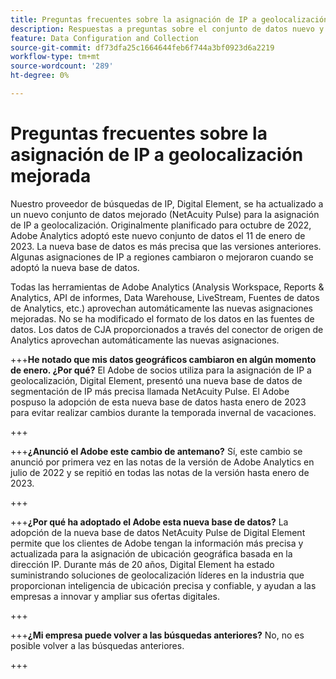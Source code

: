 ```yaml
---
title: Preguntas frecuentes sobre la asignación de IP a geolocalización mejorada
description: Respuestas a preguntas sobre el conjunto de datos nuevo y mejorado (NetAcuity Pulse) para la asignación de IP a geolocalización.
feature: Data Configuration and Collection
source-git-commit: df73dfa25c1664644feb6f744a3bf0923d6a2219
workflow-type: tm+mt
source-wordcount: '289'
ht-degree: 0%

---
```



# Preguntas frecuentes sobre la asignación de IP a geolocalización mejorada

Nuestro proveedor de búsquedas de IP, Digital Element, se ha actualizado a un nuevo conjunto de datos mejorado (NetAcuity Pulse) para la asignación de IP a geolocalización. Originalmente planificado para octubre de 2022, Adobe Analytics adoptó este nuevo conjunto de datos el 11 de enero de 2023. La nueva base de datos es más precisa que las versiones anteriores. Algunas asignaciones de IP a regiones cambiaron o mejoraron cuando se adoptó la nueva base de datos.

Todas las herramientas de Adobe Analytics (Analysis Workspace, Reports &amp; Analytics, API de informes, Data Warehouse, LiveStream, Fuentes de datos de Analytics, etc.) aprovechan automáticamente las nuevas asignaciones mejoradas. No se ha modificado el formato de los datos en las fuentes de datos. Los datos de CJA proporcionados a través del conector de origen de Analytics aprovechan automáticamente las nuevas asignaciones.

+++**He notado que mis datos geográficos cambiaron en algún momento de enero.  ¿Por qué?**
El Adobe de socios utiliza para la asignación de IP a geolocalización, Digital Element, presentó una nueva base de datos de segmentación de IP más precisa llamada NetAcuity Pulse. El Adobe pospuso la adopción de esta nueva base de datos hasta enero de 2023 para evitar realizar cambios durante la temporada invernal de vacaciones.

+++

+++**¿Anunció el Adobe este cambio de antemano?**
Sí, este cambio se anunció por primera vez en las notas de la versión de Adobe Analytics en julio de 2022 y se repitió en todas las notas de la versión hasta enero de 2023.

+++

+++**¿Por qué ha adoptado el Adobe esta nueva base de datos?**
La adopción de la nueva base de datos NetAcuity Pulse de Digital Element permite que los clientes de Adobe tengan la información más precisa y actualizada para la asignación de ubicación geográfica basada en la dirección IP. Durante más de 20 años, Digital Element ha estado suministrando soluciones de geolocalización líderes en la industria que proporcionan inteligencia de ubicación precisa y confiable, y ayudan a las empresas a innovar y ampliar sus ofertas digitales.

+++

+++**¿Mi empresa puede volver a las búsquedas anteriores?**
No, no es posible volver a las búsquedas anteriores.

+++